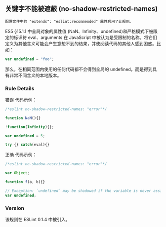 ## 关键字不能被遮蔽 (no-shadow-restricted-names)

```配置文件中的 "extends": "eslint:recommended" 属性启用了此规则。```

ES5 §15.1.1 中全局对象的属性值 (NaN、Infinity、undefined)和严格模式下被限定的标识符 eval、arguments 在 JavaScript 中被认为是受限制的名称。将它们定义为其他含义可能会产生意想不到的结果，并使阅读代码的其他人感到困惑。比如：
```js
var undefined = "foo";
```
那么，在相同范围内使用的任何代码都不会得到全局的 undefined，而是得到具有非常不同含义的本地版本。

### Rule Details
错误 代码示例：
```js
/*eslint no-shadow-restricted-names: "error"*/

function NaN(){}

!function(Infinity){};

var undefined = 5;

try {} catch(eval){}
```

正确 代码示例：
```js
/*eslint no-shadow-restricted-names: "error"*/

var Object;

function f(a, b){}

// Exception: `undefined` may be shadowed if the variable is never assigned a value.
var undefined;
```

### Version
该规则在 ESLint 0.1.4 中被引入。
